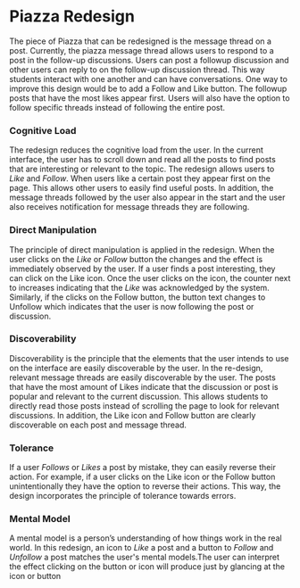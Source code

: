 # Piazza Redesign

The piece of Piazza that can be redesigned is the message thread on a post. Currently, the piazza message thread allows users to respond to a post in the follow-up discussions. Users can post a followup discussion and other users can reply to on the follow-up discussion thread. This way students interact with one
another and can have conversations. One way to improve this design would be to add a Follow and Like button. The followup posts that have the most likes appear first. Users will also have the option to follow specific threads instead of following the entire post.



### Cognitive Load

The redesign reduces the cognitive load from the user. In the current interface, the user has to scroll down and read all the posts to find posts that are interesting or relevant to the topic. The redesign allows users to _Like_ and _Follow_. When users like a certain post they appear first on the page. This allows other users to easily find useful posts. In addition, the message threads followed by the user also appear in the start and the user also receives notification for message threads they are following.

### Direct Manipulation
The principle of direct manipulation is applied in the redesign. When the user clicks on the _Like_ or _Follow_ button the changes and the effect is immediately observed by the user. If a user finds a post interesting, they can click on the Like icon. Once the user clicks on the icon, the counter next to increases indicating that the _Like_ was acknowledged by the system. Similarly, if the clicks on the Follow button, the button text changes to Unfollow which indicates that the user is now following the post or discussion.

### Discoverability

Discoverability is the principle that the elements that the user intends to use on the interface are easily discoverable by the user. In the re-design, relevant message threads are easily discoverable by the user. The posts that have the most amount of Likes indicate that the discussion or post is popular and relevant to the current discussion. This allows students to directly read those posts instead of scrolling the page to look for relevant discussions. In addition, the Like icon and Follow button are clearly discoverable on each post and message thread.

### Tolerance

If a user _Follows_ or _Likes_ a post by mistake, they can easily reverse their action. For example, if a user clicks on the Like icon or the Follow button unintentionally they have the option to reverse their actions. This way, the design incorporates the principle of tolerance towards errors.

### Mental Model

A mental model is a person’s understanding of how things work in the real world. In this redesign, an icon to _Like_ a post and a button to _Follow_ and _Unfollow_ a post matches the user's mental models.The user can interpret the effect clicking on the button or icon will produce just by glancing at the icon or button
